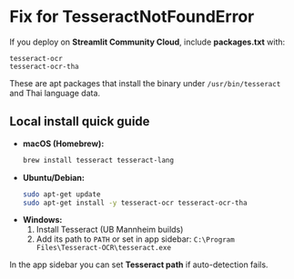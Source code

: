 # Fix for TesseractNotFoundError

If you deploy on **Streamlit Community Cloud**, include **packages.txt** with:
```
tesseract-ocr
tesseract-ocr-tha
```
These are apt packages that install the binary under `/usr/bin/tesseract` and Thai language data.

## Local install quick guide

- **macOS (Homebrew):**
  ```bash
  brew install tesseract tesseract-lang
  ```
- **Ubuntu/Debian:**
  ```bash
  sudo apt-get update
  sudo apt-get install -y tesseract-ocr tesseract-ocr-tha
  ```
- **Windows:**
  1) Install Tesseract (UB Mannheim builds)
  2) Add its path to `PATH` or set in app sidebar:
     `C:\Program Files\Tesseract-OCR\tesseract.exe`

In the app sidebar you can set **Tesseract path** if auto-detection fails.